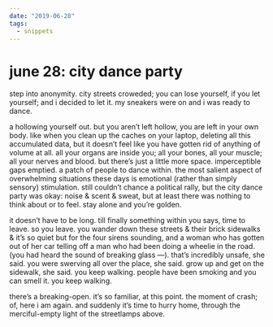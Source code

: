 ```yaml
---
date: "2019-06-28"
tags:
  - snippets
---
```

# june 28: city dance party

step into anonymity. city streets croweded; you can lose yourself, if you let yourself; and i decided to let it. my sneakers were on and i was ready to dance.

a hollowing yourself out. but you aren’t left hollow, you are left in your own body. like when you clean up the caches on your laptop, deleting all this accumulated data, but it doesn’t feel like you have gotten rid of anything of volume at all. all your organs are inside you; all your bones, all your muscle; all your nerves and blood. but there’s just a little more space. imperceptible gaps emptied.
a patch of people to dance within. the most salient aspect of overwhelming situations these days is emotional (rather than simply sensory) stimulation. still couldn’t chance a political rally, but the city dance party was okay: noise & scent & sweat, but at least there was nothing to think about or to feel. stay alone and you’re golden.

it doesn’t have to be long. till finally something within you says, time to leave. so you leave. you wander down these streets & their brick sidewalks & it’s so quiet but for the four sirens sounding, and a woman who has gotten out of her car telling off a man who had been doing a wheelie in the road. (you had heard the sound of breaking glass —). that’s incredibly unsafe, she said. you were swerving all over the place, she said. grow up and get on the sidewalk, she said. you keep walking. people have been smoking and you can smell it. you keep walking.

there’s a breaking-open. it’s so familiar, at this point. the moment of crash; of, here i am again. and suddenly it’s time to hurry home, through the merciful-empty light of the streetlamps above.
